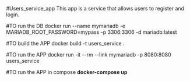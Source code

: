 #Users_service_app
This app is a service that allows users to register and login.


#TO run the DB
docker run --name mymariadb -e MARIADB_ROOT_PASSWORD=mypass -p 3306:3306 -d mariadb:latest

#TO build the APP
docker build -t users_service . 

#TO run the APP
docker run -it --rm --link mymariadb  -p 8080:8080 users_service

#TO run the APP in compose
**docker-compose up**